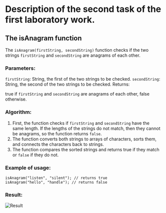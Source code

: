# Description of the second task of the first laboratory work.

## The isAnagram function

The `isAnagram(firstString, secondString)` function checks if the two strings `firstString` and `secondString` are anagrams of each other.

### Parameters:

`firstString`: String, the first of the two strings to be checked.
`secondString`: String, the second of the two strings to be checked.
Returns:

true if `firstString` and `secondString` are anagrams of each other, false otherwise.

### Algorithm:

1. First, the function checks if `firstString` and `secondString` have the same length. If the lengths of the strings do not match, then they cannot be anagrams, so the function returns `false`.
2. The function converts both strings to arrays of characters, sorts them, and connects the characters back to strings.
3. The function compares the sorted strings and returns true if they match or `false` if they do not.

### Example of usage:
    isAnagram("listen", "silent"); // returns true
    isAnagram("hello", "handle"); // returns false

### Result:
![Result](/images/task2_result.JPG)
